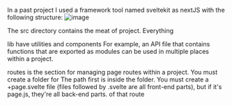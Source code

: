 In a past project I used a framework tool named sveltekit as nextJS with the following structure:
![image](https://github.com/Chayaninbuasala/Neversitup-Test/assets/35944541/cbb499a1-cb5b-4bcb-8602-3ddab02a4f1b)


The src directory contains the meat of project. Everything

lib  have utilities and components For example, an API file that contains functions that are exported as modules can be used in multiple places within a project.

routes is the section for managing page routes within a project. You must create a folder for The path first is inside the folder. You must create a +page.svelte file (files followed by .svelte are all front-end parts), but if it's page.js, they're all back-end parts. of that route
